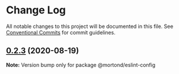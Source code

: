 # Change Log

All notable changes to this project will be documented in this file.
See [Conventional Commits](https://conventionalcommits.org) for commit guidelines.

## [0.2.3](https://github.com/daithimorton/bowhead/compare/@mortond/eslint-config@0.2.2...@mortond/eslint-config@0.2.3) (2020-08-19)

**Note:** Version bump only for package @mortond/eslint-config
